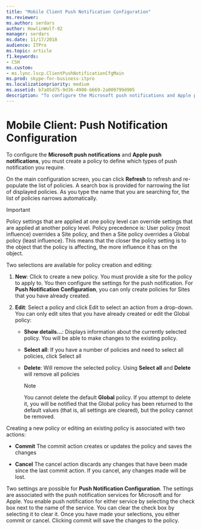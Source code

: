 ```yaml
---
title: "Mobile Client Push Notification Configuration"
ms.reviewer: 
ms.author: serdars
author: HowlinWolf-92
manager: serdars
ms.date: 11/17/2018
audience: ITPro
ms.topic: article
f1.keywords:
- CSH
ms.custom:
- ms.lync.lscp.ClientPushNotificationCfgMain
ms.prod: skype-for-business-itpro
ms.localizationpriority: medium
ms.assetid: b7a85d75-9d36-4980-b669-2a009799d905
description: "To configure the Microsoft push notifications and Apple push notifications, you must create a policy to define which types of push notification you require."
---
```


# Mobile Client: Push Notification Configuration
 
To configure the **Microsoft push notifications** and **Apple push notifications**, you must create a policy to define which types of push notification you require.
  
On the main configuration screen, you can click **Refresh** to refresh and re-populate the list of policies. A search box is provided for narrowing the list of displayed policies. As you type the name that you are searching for, the list of policies narrows automatically.
  
> [!IMPORTANT]
> Policy settings that are applied at one policy level can override settings that are applied at another policy level. Policy precedence is: User policy (most influence) overrides a Site policy, and then a Site policy overrides a Global policy (least influence). This means that the closer the policy setting is to the object that the policy is affecting, the more influence it has on the object. 
  
Two selections are available for policy creation and editing:
  
1. **New**: Click to create a new policy. You must provide a site for the policy to apply to. You then configure the settings for the push notification. For **Push Notification Configuration**, you can only create policies for Sites that you have already created.
    
2. **Edit**: Select a policy and click Edit to select an action from a drop-down. You can only edit sites that you have already created or edit the Global policy:
    
   - **Show details…**: Displays information about the currently selected policy. You will be able to make changes to the existing policy.
    
   - **Select all**: If you have a number of policies and need to select all policies, click Select all
    
   - **Delete**: Will remove the selected policy. Using **Select all** and **Delete** will remove all policies
    
     > [!NOTE]
     > You cannot delete the default **Global** policy. If you attempt to delete it, you will be notified that the Global policy has been returned to the default values (that is, all settings are cleared), but the policy cannot be removed.
  
Creating a new policy or editing an existing policy is associated with two actions:
  
- **Commit** The commit action creates or updates the policy and saves the changes
    
- **Cancel** The cancel action discards any changes that have been made since the last commit action. If you cancel, any changes made will be lost.
    
Two settings are possible for **Push Notification Configuration**. The settings are associated with the push notification services for Microsoft and for Apple. You enable push notification for either service by selecting the check box next to the name of the service. You can clear the check box by selecting it to clear it. Once you have made your selections, you either commit or cancel. Clicking commit will save the changes to the policy.
  


